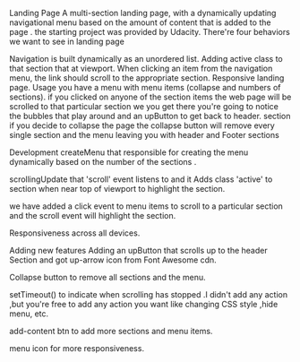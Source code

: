 Landing Page
A multi-section landing page, with a dynamically updating navigational menu based on the amount of content that is added to the page .
the starting project was provided by Udacity.
There're four behaviors we want to see in landing page

Navigation is built dynamically as an unordered list.
Adding active class to that section that at viewport.
When clicking an item from the navigation menu, the link should scroll to the appropriate section.
Responsive landing page.
Usage
you have a menu with menu items (collapse and numbers of sections).
if you clicked on anyone of the section items the web page will be scrolled to that particular section we you get there you're going to notice the bubbles that play around and an upButton to get back to header.
section if you decide to collapse the page the collapse button will remove every single section and the menu leaving you with header and Footer sections

Development
createMenu that responsible for creating the menu dynamically based on the number of the sections .

scrollingUpdate that 'scroll' event listens to and it Adds class 'active' to section when near top of viewport to highlight the section.

we have added a click event to menu items to scroll to a particular section and the scroll event will highlight the section.

Responsiveness across all devices.

Adding new features
Adding an upButton that scrolls up to the header Section and got up-arrow icon from Font Awesome cdn.

Collapse button to remove all sections and the menu.

setTimeout() to indicate when scrolling has stopped .I didn't add any action ,but you're free to add any action you want like changing CSS style ,hide menu, etc.

add-content btn to add more sections and menu items.

menu icon for more responsiveness.